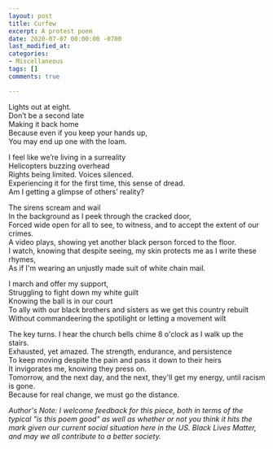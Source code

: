 ```yaml
---
layout: post
title: Curfew
excerpt: A protest poem
date: 2020-07-07 00:00:00 -0700
last_modified_at: 
categories:
- Miscellaneous
tags: []
comments: true

---
```

Lights out at eight.  
Don’t be a second late  
Making it back home  
Because even if you keep your hands up,  
You may end up one with the loam.

I feel like we’re living in a surreality  
Helicopters buzzing overhead  
Rights being limited. Voices silenced.  
Experiencing it for the first time, this sense of dread.  
Am I getting a glimpse of others’ reality?

The sirens scream and wail  
In the background as I peek through the cracked door,  
Forced wide open for all to see, to witness, and to accept the extent of our crimes.  
A video plays, showing yet another black person forced to the floor.  
I watch, knowing that despite seeing, my skin protects me as I write these rhymes,  
As if I'm wearing an unjustly made suit of white chain mail.

I march and offer my support,  
Struggling to fight down my white guilt  
Knowing the ball is in our court  
To ally with our black brothers and sisters as we get this country rebuilt  
Without commandeering the spotilight or letting a movement wilt

The key turns. I hear the church bells chime 8 o'clock as I walk up the stairs.  
Exhausted, yet amazed. The strength, endurance, and persistence  
To keep moving despite the pain and pass it down to their heirs  
It invigorates me, knowing they press on.  
Tomorrow, and the next day, and the next, they'll get my energy, until racism is gone.  
Because for real change, we must go the distance.

_Author's Note: I welcome feedback for this piece, both in terms of the typical "is this poem good" as well as whether or not you think it hits the mark given our current social situation here in the US. Black Lives Matter, and may we all contribute to a better society._ 